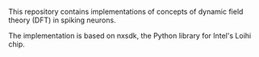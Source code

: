 This repository contains implementations of concepts of dynamic field theory (DFT) in spiking neurons.

The implementation is based on nxsdk, the Python library for Intel's Loihi chip.
